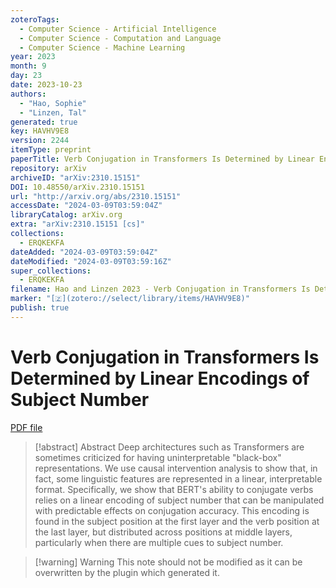 ```yaml
---
zoteroTags:
  - Computer Science - Artificial Intelligence
  - Computer Science - Computation and Language
  - Computer Science - Machine Learning
year: 2023
month: 9
day: 23
date: 2023-10-23
authors:
  - "Hao, Sophie"
  - "Linzen, Tal"
generated: true
key: HAVHV9E8
version: 2244
itemType: preprint
paperTitle: Verb Conjugation in Transformers Is Determined by Linear Encodings of Subject Number
repository: arXiv
archiveID: "arXiv:2310.15151"
DOI: 10.48550/arXiv.2310.15151
url: "http://arxiv.org/abs/2310.15151"
accessDate: "2024-03-09T03:59:04Z"
libraryCatalog: arXiv.org
extra: "arXiv:2310.15151 [cs]"
collections:
  - ERQKEKFA
dateAdded: "2024-03-09T03:59:04Z"
dateModified: "2024-03-09T03:59:16Z"
super_collections:
  - ERQKEKFA
filename: Hao and Linzen 2023 - Verb Conjugation in Transformers Is Determined by Linear Encodings of Subject Number.pdf
marker: "[🇿](zotero://select/library/items/HAVHV9E8)"
publish: true
---
```

# Verb Conjugation in Transformers Is Determined by Linear Encodings of Subject Number

[PDF file](/Papers/PDFs/Hao%20and%20Linzen%202023%20-%20Verb%20Conjugation%20in%20Transformers%20Is%20Determined%20by%20Linear%20Encodings%20of%20Subject%20Number.pdf)

> [!abstract] Abstract
> Deep architectures such as Transformers are sometimes criticized for having uninterpretable "black-box" representations. We use causal intervention analysis to show that, in fact, some linguistic features are represented in a linear, interpretable format. Specifically, we show that BERT's ability to conjugate verbs relies on a linear encoding of subject number that can be manipulated with predictable effects on conjugation accuracy. This encoding is found in the subject position at the first layer and the verb position at the last layer, but distributed across positions at middle layers, particularly when there are multiple cues to subject number.

>[!warning] Warning
> This note should not be modified as it can be overwritten by the plugin which generated it.


